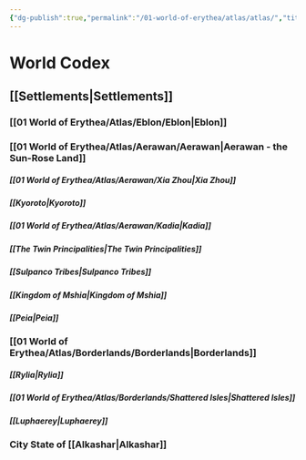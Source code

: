 ```yaml
---
{"dg-publish":true,"permalink":"/01-world-of-erythea/atlas/atlas/","title":"Atlas","pinned":true,"tags":["overviews"],"noteIcon":"scroll"}
---
```


# World Codex


## [[Settlements\|Settlements]]

### [[01 World of Erythea/Atlas/Eblon/Eblon\|Eblon]]

### [[01 World of Erythea/Atlas/Aerawan/Aerawan\|Aerawan - the Sun-Rose Land]]
##### [[01 World of Erythea/Atlas/Aerawan/Xia Zhou\|Xia Zhou]]
##### [[Kyoroto\|Kyoroto]]
##### [[01 World of Erythea/Atlas/Aerawan/Kadia\|Kadia]]
##### [[The Twin Principalities\|The Twin Principalities]]
##### [[Sulpanco Tribes\|Sulpanco Tribes]]
##### [[Kingdom of Mshia\|Kingdom of Mshia]]
##### [[Peia\|Peia]]

### [[01 World of Erythea/Atlas/Borderlands/Borderlands\|Borderlands]]
##### [[Rylia\|Rylia]]
##### [[01 World of Erythea/Atlas/Borderlands/Shattered Isles\|Shattered Isles]]
##### [[Luphaerey\|Luphaerey]]

### City State of [[Alkashar\|Alkashar]]
